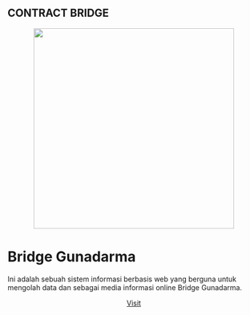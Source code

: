 
## CONTRACT BRIDGE
<p align="center"><img src="https://bridgegunadarma.herokuapp.com/assets/img/bridgeug.png" width="400"></p>

# Bridge Gunadarma
<p>Ini adalah sebuah sistem informasi berbasis web yang berguna untuk mengolah data dan sebagai media informasi online Bridge Gunadarma.</p>

<p align="center">
<a href="http://bridgegunadarma.herokuapp.com/">Visit</a>
</p>